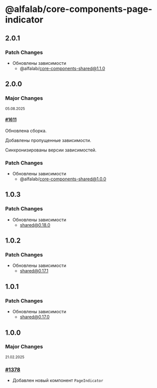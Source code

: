 # @alfalab/core-components-page-indicator

## 2.0.1

### Patch Changes

-   Обновлены зависимости
    -   @alfalab/core-components-shared@1.1.0

## 2.0.0

### Major Changes

<sup><time>05.08.2025</time></sup>

#### [#1611](https://github.com/core-ds/core-components/pull/1611)

Обновлена сборка.

Добавлены пропущенные зависимости.

Синхронизированы версии зависимостей.

### Patch Changes

-   Обновлены зависимости
    -   @alfalab/core-components-shared@1.0.0

## 1.0.3

### Patch Changes

-   Обновлены зависимости
    -   shared@0.18.0

## 1.0.2

### Patch Changes

-   Обновлены зависимости
    -   shared@0.17.1

## 1.0.1

### Patch Changes

-   Обновлены зависимости
    -   shared@0.17.0

## 1.0.0

### Major Changes

<sup><time>21.02.2025</time></sup>

### [#1378](https://github.com/core-ds/core-components/pull/1378)

-   Добавлен новый компонент `PageIndicator`
